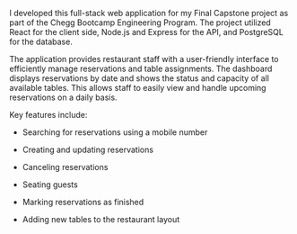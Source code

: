 I developed this full-stack web application for my Final Capstone project as part of the Chegg Bootcamp Engineering Program. The project utilized React for the client side, Node.js and Express for the API, and PostgreSQL for the database.

The application provides restaurant staff with a user-friendly interface to efficiently manage reservations and table assignments. The dashboard displays reservations by date and shows the status and capacity of all available tables. This allows staff to easily view and handle upcoming reservations on a daily basis.

Key features include:

* Searching for reservations using a mobile number
  
* Creating and updating reservations
  
* Canceling reservations
  
* Seating guests
  
* Marking reservations as finished
  
* Adding new tables to the restaurant layout
